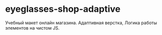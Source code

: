 # eyeglasses-shop-adaptive
Учебный макет онлайн магазина.
Адаптивная верстка,
Логика работы элементов на чистом JS.
